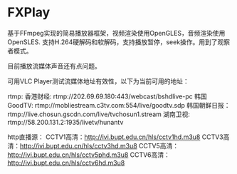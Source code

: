 # FXPlay
基于FFmpeg实现的简易播放器框架，视频渲染使用OpenGLES，音频渲染使用OpenSLES. 支持H.264硬解码和软解码，支持播放暂停，seek操作。用到了观察者模式。


目前播放流媒体声音还有点问题。 

可用VLC Player测试流媒体地址有效性，以下为当前可用的地址：

rtmp:
香港财经: rtmp://202.69.69.180:443/webcast/bshdlive-pc
韩国GoodTV: rtmp://mobliestream.c3tv.com:554/live/goodtv.sdp
韩国朝鲜日报：rtmp://live.chosun.gscdn.com/live/tvchosun1.stream
湖南卫视: rtmp://58.200.131.2:1935/livetv/hunantv


http直播源：
CCTV1高清：http://ivi.bupt.edu.cn/hls/cctv1hd.m3u8
CCTV3高清：http://ivi.bupt.edu.cn/hls/cctv3hd.m3u8
CCTV5高清：http://ivi.bupt.edu.cn/hls/cctv5phd.m3u8
CCTV6高清：http://ivi.bupt.edu.cn/hls/cctv6hd.m3u8

